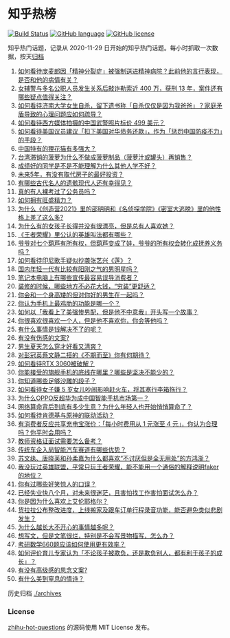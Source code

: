 # 知乎热榜
[![Build Status](https://github.com/ToWeLong/zhihu-hot-questions/workflows/CI/badge.svg)](https://github.com/ToWeLong/zhihu-hot-questions/actions)
[![GitHub language](https://img.shields.io/badge/language-golang-orange.svg)](https://golang.org/)
[![GitHub license](https://img.shields.io/github/license/ToWeLong/zhihu-hot-questions)](https://github.com/ToWeLong/zhihu-hot-questions/blob/main/LICENSE)

知乎热门话题，记录从 2020-11-29 日开始的知乎热门话题。每小时抓取一次数据，按天[归档](./archives)

<!-- BEGIN -->

1. [如何看待庞麦郎因「精神分裂症」被强制送进精神病院？此前他的言行表现，是否和他的病情有关？](https://www.zhihu.com/question/448900152)
1. [女辅警与多名公职人员发生关系后敲诈勒索近 400 万，获刑 13 年，案件还有哪些疑点值得关注？](https://www.zhihu.com/question/448965331)
1. [如何看待济南大学女生自杀，留下遗书称「自杀仅仅是因为我爸爸」？家庭矛盾导致的心理问题应如何疏导？](https://www.zhihu.com/question/448002553)
1. [如何看待西方媒体拍摄的中国武警照片标价 499 美元？](https://www.zhihu.com/question/448824785)
1. [如何看待美国议员建议「扣下美国对华债务还款」，作为「惩罚中国防疫不力」的手段？](https://www.zhihu.com/question/448932639)
1. [中国特有的狸花猫有多强大？](https://www.zhihu.com/question/423321345)
1. [台湾滞销的菠萝为什么不做成菠萝制品（菠萝汁或罐头）再销售？](https://www.zhihu.com/question/448567998)
1. [成绩好的同学是不是不能理解为什么其他人学不好？](https://www.zhihu.com/question/440822975)
1. [未来5年，有没有取代房子的最好投资？](https://www.zhihu.com/question/441692710)
1. [有哪些古代名人的遗骸现代人还有幸得见？](https://www.zhihu.com/question/448762780)
1. [真的有人裸考过了公务员吗？](https://www.zhihu.com/question/276113114)
1. [如何拥有旺盛精力？](https://www.zhihu.com/question/21671881)
1. [为什么《创造营2021》里的邵明明和《名侦探学院》《密室大逃脱》里的他性格上差了这么多?](https://www.zhihu.com/question/448250412)
1. [为什么有的女孩子长得并没有很漂亮，但是总有人喜欢她？](https://www.zhihu.com/question/405378615)
1. [《王者荣耀》里公认的英雄叫法都有哪些？](https://www.zhihu.com/question/443766428)
1. [爷爷对七个葫芦有所有权，但葫芦变成了娃，爷爷的所有权会转化成抚养义务吗？](https://www.zhihu.com/question/448535473)
1. [如何看待印尼歌手疑似抄袭张艺兴《莲》？](https://www.zhihu.com/question/448365086)
1. [国内年轻一代有比较有阳刚之气的男明星吗？](https://www.zhihu.com/question/436821458)
1. [笔记本电脑上有哪些宣传最容易误导消费者？](https://www.zhihu.com/question/448312575)
1. [装修的时候，哪些地方不必花大钱，“穷装”更舒适？](https://www.zhihu.com/question/434313025)
1. [你会和一个身高矮的但对你好的男生在一起吗？](https://www.zhihu.com/question/445584899)
1. [你认为手机上最鸡肋的功能是哪一个？](https://www.zhihu.com/question/447620352)
1. [如何以「我看上了美强惨男配，但是他不中意我」开头写一个故事？](https://www.zhihu.com/question/434071369)
1. [你很喜欢很喜欢一个人，但是他不喜欢你，你会等他吗？](https://www.zhihu.com/question/448244278)
1. [有什么事情是钱解决不了的呢？](https://www.zhihu.com/question/447387916)
1. [有没有伤感的文案?](https://www.zhihu.com/question/444589699)
1. [男生夏天怎么穿才好看又清爽？](https://www.zhihu.com/question/401002312)
1. [对彭冠英蔡文静二搭的《不期而至》你有何期待？](https://www.zhihu.com/question/442454869)
1. [如何看待RTX 3060被破解？](https://www.zhihu.com/question/448654710)
1. [你能接受的旗舰手机的底线在哪里？哪些是坚决不能少的？](https://www.zhihu.com/question/448864394)
1. [你知道哪些足够沙雕的段子？](https://www.zhihu.com/question/329382131)
1. [如何看待女子嫌 5 岁女儿吵闹影响赶火车，将其塞行李箱拖行？](https://www.zhihu.com/question/448927801)
1. [为什么OPPO反超华为成中国智能手机市场第一？](https://www.zhihu.com/question/448138840)
1. [网络算命背后到底有多少生意？为什么年轻人也开始悄悄算命了？](https://www.zhihu.com/question/448898621)
1. [如何看待肯德基与原神的联动活动？](https://www.zhihu.com/question/448206330)
1. [有消费者反应共享充电宝涨价：「每小时费用从 1 元涨至 4 元」，你认为合理吗？你平时会用吗？](https://www.zhihu.com/question/448895932)
1. [教师资格证面试需要怎么备考？](https://www.zhihu.com/question/319205096)
1. [传统车企入局智能汽车赛道有哪些优势？](https://www.zhihu.com/question/448908479)
1. [苏文纨、唐晓芙和孙柔嘉为什么都喜欢“不讨厌但是全无用处”的方鸿渐？](https://www.zhihu.com/question/20567154)
1. [我没玩过英雄联盟，平常只玩王者荣耀，能不能用一个通俗的解释说明faker的地位？](https://www.zhihu.com/question/432404612)
1. [你有过哪些好笑惊人的口误？](https://www.zhihu.com/question/62821567)
1. [已经失业快八个月，对未来很迷茫，且害怕找工作害怕面试怎么办？](https://www.zhihu.com/question/417983831)
1. [你是因为什么喜欢上艾伦耶格尔？](https://www.zhihu.com/question/329088462)
1. [货拉拉公布整改进度，上线搬家及跟车订单行程录音功能，能否避免类似悲剧发生？](https://www.zhihu.com/question/448741770)
1. [为什么越长大不开心的事情越多呢？](https://www.zhihu.com/question/445250967)
1. [想写文，但是文笔很烂，特别是不会写景物描写，怎么办？](https://www.zhihu.com/question/436311506)
1. [考研数学660题应该如何使用更有效率？](https://www.zhihu.com/question/64336184)
1. [如何评价育儿专家认为「不论孩子被欺负，还是欺负别人，都有利于孩子的成长」？](https://www.zhihu.com/question/448793829)
1. [有没有高级感的思念文案?](https://www.zhihu.com/question/438455489)
1. [有什么美到窒息的情诗？](https://www.zhihu.com/question/440809465)

<!-- END -->

历史归档 [./archives](./archives)


### License
[zhihu-hot-questions](https://github.com/towelong/zhihu-hot-questions) 的源码使用 MIT License 发布。